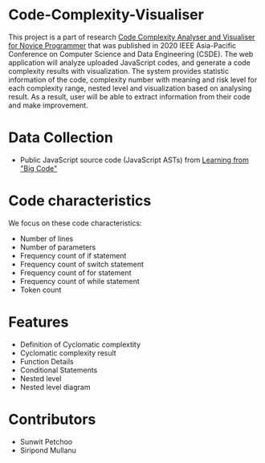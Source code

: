 # Code-Complexity-Visualiser

This project is a part of research [Code Complexity Analyser and Visualiser for Novice Programmer](https://ieeexplore.ieee.org/abstract/document/9411562) that was published in 2020 IEEE Asia-Pacific Conference on Computer Science and Data Engineering (CSDE). The web application will analyze uploaded JavaScript codes, and generate a code complexity results with visualization. The system provides statistic information of the code, complexity number with meaning and risk level for each complexity range, nested level and visualization based on analysing result. As a result, user will be able to extract information from their code and make improvement.

# Data Collection
- Public JavaScript source code (JavaScript ASTs) from [Learning from "Big Code"](http://learnbigcode.github.io/datasets/)

# Code characteristics
We focus on these code characteristics:
- Number of lines
- Number of parameters
- Frequency count of if statement
- Frequency count of switch statement
- Frequency count of for statement
- Frequency count of while statement
- Token count

# Features

- Definition of Cyclomatic complextity 
- Cyclomatic complexity result 
- Function Details
- Conditional Statements
- Nested level
- Nested level diagram

# Contributors
- Sunwit Petchoo
- Siripond Mullanu


